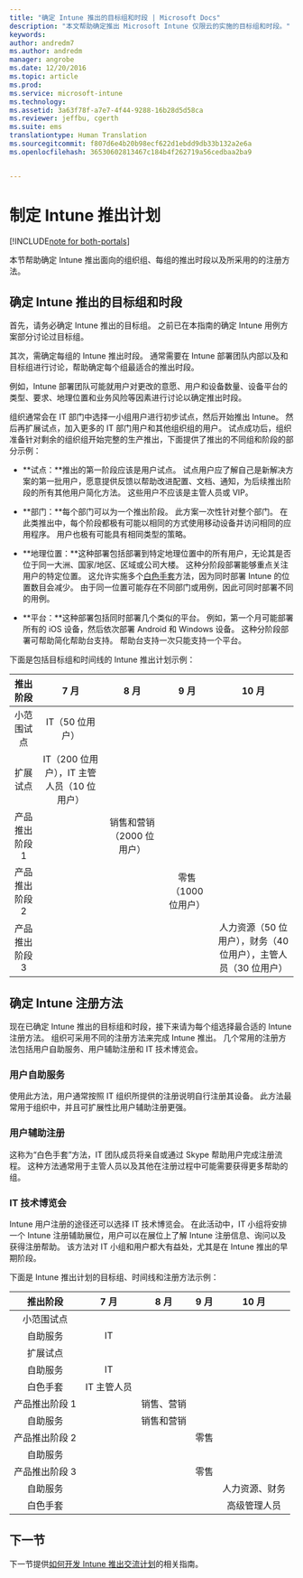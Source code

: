 ```yaml
---
title: "确定 Intune 推出的目标组和时段 | Microsoft Docs"
description: "本文帮助确定推出 Microsoft Intune 仅限云的实施的目标组和时段。"
keywords: 
author: andredm7
ms.author: andredm
manager: angrobe
ms.date: 12/20/2016
ms.topic: article
ms.prod: 
ms.service: microsoft-intune
ms.technology: 
ms.assetid: 3a63f78f-a7e7-4f44-9288-16b28d5d58ca
ms.reviewer: jeffbu, cgerth
ms.suite: ems
translationtype: Human Translation
ms.sourcegitcommit: f807d6e4b20b98ecf622d1ebdd9db33b132a2e6a
ms.openlocfilehash: 36530602813467c184b4f262719a56cedbaa2ba9


---
```


# <a name="develop-an-intune-rollout-plan"></a>制定 Intune 推出计划

[!INCLUDE[note for both-portals](../includes/note-for-both-portals.md)]

本节帮助确定 Intune 推出面向的组织组、每组的推出时段以及所采用的的注册方法。

## <a name="determine-intune-rollout-targeted-groups-and-timeframes"></a>确定 Intune 推出的目标组和时段

首先，请务必确定 Intune 推出的目标组。 之前已在本指南的确定 Intune 用例方案部分讨论过目标组。

其次，需确定每组的 Intune 推出时段。 通常需要在 Intune 部署团队内部以及和目标组进行讨论，帮助确定每个组最适合的推出时段。

例如，Intune 部署团队可能就用户对更改的意愿、用户和设备数量、设备平台的类型、要求、地理位置和业务风险等因素进行讨论以确定推出时段。

组织通常会在 IT 部门中选择一小组用户进行初步试点，然后开始推出 Intune。 然后再扩展试点，加入更多的 IT 部门用户和其他组织组的用户。 试点成功后，组织准备针对剩余的组织组开始完整的生产推出，下面提供了推出的不同组和阶段的部分示例：

-   **试点：**推出的第一阶段应该是用户试点。 试点用户应了解自己是新解决方案的第一批用户，愿意提供反馈以帮助改进配置、文档、通知，为后续推出阶段的所有其他用户简化方法。 这些用户不应该是主管人员或 VIP。

-   **部门：**每个部门可以为一个推出阶段。 此方案一次性针对整个部门。 在此类推出中，每个阶段都极有可能以相同的方式使用移动设备并访问相同的应用程序。 用户也极有可能具有相同类型的策略。

-   **地理位置：**这种部署包括部署到特定地理位置中的所有用户，无论其是否位于同一大洲、国家/地区、区域或公司大楼。 这种分阶段部署能够重点关注用户的特定位置。 这允许实施多个[白色手套](#user-assisted-enrollment)方法，因为同时部署 Intune 的位置数目会减少。 由于同一位置可能存在不同部门或用例，因此可同时部署不同的用例。

-   **平台：**这种部署包括同时部署几个类似的平台。 例如，第一个月可能部署所有的 iOS 设备，然后依次部署 Android 和 Windows 设备。 这种分阶段部署可帮助简化帮助台支持。 帮助台支持一次只能支持一个平台。

下面是包括目标组和时间线的 Intune 推出计划示例：

| **推出阶段** | **7 月** | **8 月** | **9 月** | **10 月** |
|:---:|:---:|:---:|:---:|:---:|
| 小范围试点 | IT（50 位用户） |  |  |  |                                                         
| 扩展试点 | IT（200 位用户），IT 主管人员（10 位用户） |  |  |  |                                                         
| 产品推出阶段 1 |  | 销售和营销（2000 位用户） |  |  |
| 产品推出阶段 2 |  |  | 零售（1000 位用户） |  |
| 产品推出阶段 3 |  |  |  | 人力资源（50 位用户），财务（40 位用户），主管人员（30 位用户） |

## <a name="determine-the-intune-enrollment-approach"></a>确定 Intune 注册方法

现在已确定 Intune 推出的目标组和时段，接下来请为每个组选择最合适的 Intune 注册方法。 组织可采用不同的注册方法来完成 Intune 推出。 几个常用的注册方法包括用户自助服务、用户辅助注册和 IT 技术博览会。

### <a name="user-self-service"></a>用户自助服务

使用此方法，用户通常按照 IT 组织所提供的注册说明自行注册其设备。 此方法最常用于组织中，并且可扩展性比用户辅助注册更强。

### <a name="user-assisted-enrollment"></a>用户辅助注册

这称为“白色手套”方法，IT 团队成员将亲自或通过 Skype 帮助用户完成注册流程。 这种方法通常用于主管人员以及其他在注册过程中可能需要获得更多帮助的组。

### <a name="it-tech-fair"></a>IT 技术博览会

Intune 用户注册的途径还可以选择 IT 技术博览会。 在此活动中，IT 小组将安排一个 Intune 注册辅助展位，用户可以在展位上了解 Intune 注册信息、询问以及获得注册帮助。 该方法对 IT 小组和用户都大有益处，尤其是在 Intune 推出的早期阶段。

下面是 Intune 推出计划的目标组、时间线和注册方法示例：

| **推出阶段** | **7 月** | **8 月** | **9 月** | **10 月** |
|:---:|:---:|:---:|:---:|:---:|
| 小范围试点 |  |  |  |  |                                                         
| 自助服务 | IT |  |  |  |
| 扩展试点 |  |  |  |  |                                                         
| 自助服务 | IT |  |  |  |
| 白色手套 | IT 主管人员 |  |  |  |
| 产品推出阶段 1 |  | 销售、营销 |  |  |
| 自助服务 |  | 销售和营销 |  |  |
| 产品推出阶段 2 |  |  | 零售 |  |
| 自助服务 |  |  |  |  |
| 产品推出阶段 3 |  |  | 零售 |  |
| 自助服务 |  |  |  | 人力资源、财务 |
| 白色手套 |  |  |  | 高级管理人员 |

## <a name="next-section"></a>下一节

下一节提供[如何开发 Intune 推出交流计划](section-5-develop-a-rollout-communication-plan.md)的相关指南。



<!--HONumber=Dec16_HO5-->


